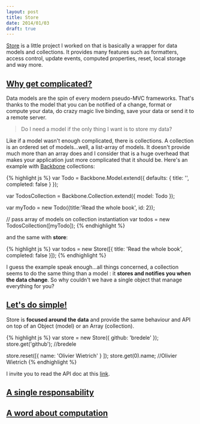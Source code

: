 ```yaml
---
layout: post
title: Store
date: 2014/01/03
draft: true
---
```


[Store](https://github.com/bredele/store) is a little project I worked on that is basically a wrapper for data models and collections. It provides many features such as formatters, access control, update events, computed properties, reset, local storage and way more. 

## <a class="post-section" href="#whygetcomplicated">Why get complicated?</a>

Data models are the spin of every modern pseudo-MVC frameworks. That's thanks to the model that you can be notified of a change, format or compute your data, do crazy magic live binding, save your data or send it to a remote server.

  > Do I need a model if the only thing I want is to store my data?

Like if a model wasn't enough complicated, there is collections. A collection is an ordered set of models...well, a list-array of models. It doesn't provide much more than an array does and I consider that is a huge overhead that makes your application just more complicated that it should be. Here's an example with [Backbone](http://backbonejs.org/#Collection) collections:

{% highlight js %}
var Todo = Backbone.Model.extend({
  defaults: {
    title: '',
    completed: false
  }
});

var TodosCollection = Backbone.Collection.extend({
  model: Todo
});

var myTodo = new Todo({title:'Read the whole book', id: 2});

// pass array of models on collection instantiation
var todos = new TodosCollection([myTodo]);
{% endhighlight %}

and the same with **store**:

{% highlight js %}
var todos = new Store([{
  title: 'Read the whole book',
  completed: false
}]);
{% endhighlight %}

I guess the example speak enough...all things concerned, a collection seems to do the same thing than a model : it **stores and notifies you when the data change**. So why couldn't we have a single object that manage everything for you?

## <a class="post-section" href="#letsdosimple">Let's do simple!</a>

Store is **focused around the data** and provide the same behaviour and API on top of an Object (model) or an Array (collection).

{% highlight js %}
var store = new Store({
  github: 'bredele'
});
store.get('github'); //bredele

store.reset([{
  name: 'Olivier Wietrich'
}
]);
store.get(0).name; //Olivier Wietrich
{% endhighlight %}

I invite you to read the API doc at this [link](https://github.com/bredele/store).

## <a class="post-section" href="#singleresponsability">A single responsability</a>

## <a class="post-section" href="#computation">A word about computation</a>